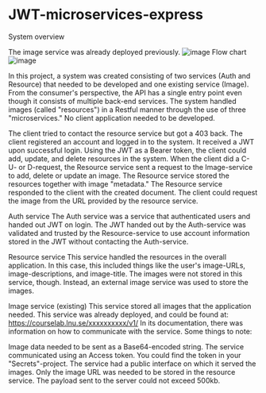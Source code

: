 # JWT-microservices-express

System overview

The image service was already deployed previously.
![image](https://github.com/ElenaSeroka/OAuth-JWT-microservices/assets/70527748/928498e7-7a76-4c76-9b8b-158ae0215456)
Flow chart
![image](https://github.com/ElenaSeroka/OAuth-JWT-microservices/assets/70527748/3dd49e20-907e-425e-8128-06dc6a99766b)

In this project, a system was created consisting of two services (Auth and Resource) that needed to be developed and one existing service (Image).
From the consumer's perspective, the API has a single entry point even though it consists of multiple back-end services.
The system handled images (called "resources") in a Restful manner through the use of three "microservices." No client application needed to be developed. 

The client tried to contact the resource service but got a 403 back.
The client registered an account and logged in to the system. It received a JWT upon successful login.
Using the JWT as a Bearer token, the client could add, update, and delete resources in the system.
When the client did a C- U- or D-request, the Resource service sent a request to the Image-service to add, delete or update an image. The Resource service stored the resources together with image "metadata." The Resource service responded to the client with the created document.
The client could request the image from the URL provided by the resource service.

Auth service
The Auth service was a service that authenticated users and handed out JWT on login. The JWT handed out by the Auth-service was validated and trusted by the Resource-service to use account information stored in the JWT without contacting the Auth-service.


Resource service
This service handled the resources in the overall application. In this case, this included things like the user's image-URLs, image-descriptions, and image-title. The images were not stored in this service, though. Instead, an external image service was used to store the images.

Image service (existing)
This service stored all images that the application needed. This service was already deployed, and could be found at:
https://courselab.lnu.se/xxxxxxxxxx/v1/
In its documentation, there was information on how to communicate with the service. Some things to note:

Image data needed to be sent as a Base64-encoded string.
The service communicated using an Access token. You could find the token in your "Secrets"-project.
The service had a public interface on which it served the images. Only the image URL was needed to be stored in the resource service.
The payload sent to the server could not exceed 500kb.


